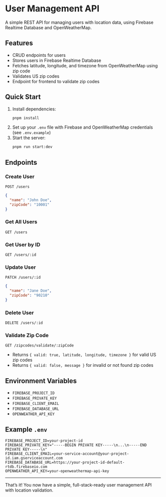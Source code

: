 # User Management API

A simple REST API for managing users with location data, using Firebase Realtime Database and OpenWeatherMap.

## Features

- CRUD endpoints for users
- Stores users in Firebase Realtime Database
- Fetches latitude, longitude, and timezone from OpenWeatherMap using zip code
- Validates US zip codes
- Endpoint for frontend to validate zip codes

## Quick Start

1. Install dependencies:
   ```bash
   pnpm install
   ```
2. Set up your `.env` file with Firebase and OpenWeatherMap credentials (see `.env.example`)
3. Start the server:
   ```bash
   pnpm run start:dev
   ```

## Endpoints

### Create User

`POST /users`

```json
{
  "name": "John Doe",
  "zipCode": "10001"
}
```

### Get All Users

`GET /users`

### Get User by ID

`GET /users/:id`

### Update User

`PATCH /users/:id`

```json
{
  "name": "Jane Doe",
  "zipCode": "90210"
}
```

### Delete User

`DELETE /users/:id`

### Validate Zip Code

`GET /zipcodes/validate/:zipCode`

- Returns `{ valid: true, latitude, longitude, timezone }` for valid US zip codes
- Returns `{ valid: false, message }` for invalid or not found zip codes

## Environment Variables

- `FIREBASE_PROJECT_ID`
- `FIREBASE_PRIVATE_KEY`
- `FIREBASE_CLIENT_EMAIL`
- `FIREBASE_DATABASE_URL`
- `OPENWEATHER_API_KEY`

## Example `.env`

```
FIREBASE_PROJECT_ID=your-project-id
FIREBASE_PRIVATE_KEY="-----BEGIN PRIVATE KEY-----\n...\n-----END PRIVATE KEY-----\n"
FIREBASE_CLIENT_EMAIL=your-service-account@your-project-id.iam.gserviceaccount.com
FIREBASE_DATABASE_URL=https://your-project-id-default-rtdb.firebaseio.com
OPENWEATHER_API_KEY=your-openweathermap-api-key
```

---

That’s it! You now have a simple, full-stack-ready user management API with location validation.
